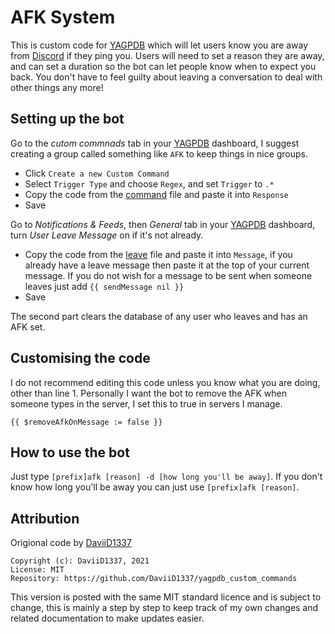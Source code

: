 # AFK System

This is custom code for [YAGPDB](https://yagpdb.xyz/) which will let users know you are away from [Discord](https://discord.com/) if they ping you. Users will need to set a reason they are away, and can set a duration so the bot can let people know when to expect you back. You don't have to feel guilty about leaving a conversation to deal with other things any more!

## Setting up the bot

Go to the *cutom commnads* tab in your [YAGPDB](https://yagpdb.xyz/) dashboard, I suggest creating a group called something like `AFK` to keep things in nice groups.
- Click `Create a new Custom Command`
- Select `Trigger Type` and choose `Regex`, and set `Trigger` to `.*`
- Copy the code from the [command](https://github.com/CJ0206/yagpdb-cc/blob/main/AFK/command.lua) file and paste it into `Response`
- Save

Go to *Notifications & Feeds*, then *General* tab in your [YAGPDB](https://yagpdb.xyz/) dashboard, turn *User Leave Message* on if it's not already.
- Copy the code from the [leave](https://github.com/CJ0206/yagpdb-cc/blob/main/AFK/leave.lua) file and paste it into `Message`, if you already have a leave message then paste it at the top of your current message. If you do not wish for a message to be sent when someone leaves just add `{{ sendMessage nil }}`
- Save

The second part clears the database of any user who leaves and has an AFK set.

## Customising the code

I do not recommend editing this code unless you know what you are doing, other than line 1. Personally I want the bot to remove the AFK when someone types in the server, I set this to true in servers I manage.
```
{{ $removeAfkOnMessage := false }}
```

## How to use the bot

Just type `[prefix]afk [reason] -d [how long you'll be away]`. If you don't know how long you'll be away you can just use `[prefix]afk [reason]`. 

## Attribution

Origional code by [DaviiD1337](https://github.com/DaviiD1337/yagpdb_custom_commands/tree/master/afk)

```
Copyright (c): DaviiD1337, 2021
License: MIT
Repository: https://github.com/DaviiD1337/yagpdb_custom_commands
```

This version is posted with the same MIT standard licence and is subject to change, this is mainly a step by step to keep track of my own changes and related documentation to make updates easier.
